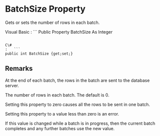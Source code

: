 <!-- loio3c0cd3f06c5f10149894823f370fd404 -->

# BatchSize Property

Gets or sets the number of rows in each batch.



Visual Basic
:   ```
Public Property BatchSize As Integer
```

C\#
:   ```
public int BatchSize {get;set;}
```



## Remarks

At the end of each batch, the rows in the batch are sent to the database server.

The number of rows in each batch. The default is 0.

Setting this property to zero causes all the rows to be sent in one batch.

Setting this property to a value less than zero is an error.

If this value is changed while a batch is in progress, then the current batch completes and any further batches use the new value.

